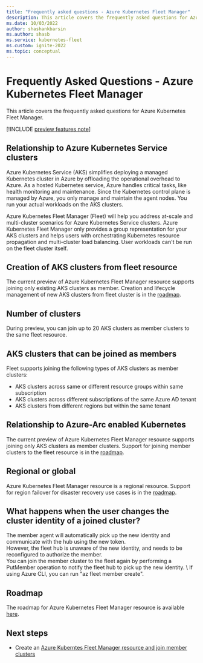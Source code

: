 ```yaml
---
title: "Frequently asked questions - Azure Kubernetes Fleet Manager"
description: This article covers the frequently asked questions for Azure Kubernetes Fleet Manager
ms.date: 10/03/2022
author: shashankbarsin
ms.author: shasb
ms.service: kubernetes-fleet
ms.custom: ignite-2022
ms.topic: conceptual
---
```


# Frequently Asked Questions - Azure Kubernetes Fleet Manager

This article covers the frequently asked questions for Azure Kubernetes Fleet Manager.

[!INCLUDE [preview features note](./includes/preview/preview-callout.md)]

## Relationship to Azure Kubernetes Service clusters

Azure Kubernetes Service (AKS) simplifies deploying a managed Kubernetes cluster in Azure by offloading the operational overhead to Azure. As a hosted Kubernetes service, Azure handles critical tasks, like health monitoring and maintenance. Since the Kubernetes control plane is managed by Azure, you only manage and maintain the agent nodes. You run your actual workloads on the AKS clusters.

Azure Kubernetes Fleet Manager (Fleet) will help you address at-scale and multi-cluster scenarios for Azure Kubernetes Service clusters. Azure Kubernetes Fleet Manager only provides a group representation for your AKS clusters and helps users with orchestrating Kubernetes resource propagation and multi-cluster load balancing. User workloads can't be run on the fleet cluster itself. 

## Creation of AKS clusters from fleet resource

The current preview of Azure Kubernetes Fleet Manager resource supports joining only existing AKS clusters as member. Creation and lifecycle management of new AKS clusters from fleet cluster is in the [roadmap](https://aka.ms/fleet/roadmap).

## Number of clusters

During preview, you can join up to 20 AKS clusters as member clusters to the same fleet resource.

## AKS clusters that can be joined as members

Fleet supports joining the following types of AKS clusters as member clusters:

* AKS clusters across same or different resource groups within same subscription
* AKS clusters across different subscriptions of the same Azure AD tenant
* AKS clusters from different regions but within the same tenant

## Relationship to Azure-Arc enabled Kubernetes

The current preview of Azure Kubernetes Fleet Manager resource supports joining only AKS clusters as member clusters. Support for joining member clusters to the fleet resource is in the [roadmap](https://aka.ms/fleet/roadmap).

## Regional or global

Azure Kubernetes Fleet Manager resource is a regional resource. Support for region failover for disaster recovery use cases is in the [roadmap](https://aka.ms/fleet/roadmap).

## What happens when the user changes the cluster identity of a joined cluster?
The member agent will automatically pick up the new identity and communicate with the hub using the new token.  \
However, the fleet hub is unaware of the new identity, and needs to be reconfigured to authorize the member. \
You can join the member cluster to the fleet again by performing a PutMember operation to notify the fleet hub to pick up the new identity. \ 
If using Azure CLI, you can run "az fleet member create".

## Roadmap

The roadmap for Azure Kubernetes Fleet Manager resource is available [here](https://aka.ms/fleet/roadmap).

## Next steps

* Create an [Azure Kuberntes Fleet Manager resource and join member clusters](./quickstart-create-fleet-and-members.md)
